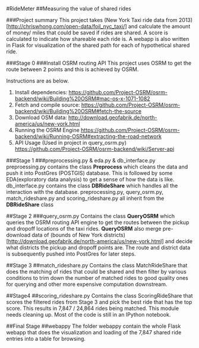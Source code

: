 #RideMeter 
##Measuring the value of shared rides

###Project summary 
This project takes (New York Taxi ride data from 2013)[http://chriswhong.com/open-data/foil_nyc_taxi/] and calculate the amount of money/ miles that could be saved if rides are shared. A score is calculated to indicate how shareable each ride is. A webapp is also written in Flask for visualization of the shared path for each of hypothetical shared ride.  

###Stage 0 
###Install OSRM routing API
This project uses OSRM to get the route between 2 points and this is achieved by OSRM.

Instructions are as below.

1. Install dependencies:
https://github.com/Project-OSRM/osrm-backend/wiki/Building%20OSRM#mac-os-x-1071-1082
2. Fetch and compile source: 
https://github.com/Project-OSRM/osrm-backend/wiki/Building%20OSRM#fetch-the-source
3. Download OSM data:
http://download.geofabrik.de/north-america/us/new-york.html
4. Running the OSRM Engine
https://github.com/Project-OSRM/osrm-backend/wiki/Running-OSRM#extracting-the-road-network
5. API Usage (Used in project in query_osrm.py)
https://github.com/Project-OSRM/osrm-backend/wiki/Server-api


###Stage 1
###preprocessing.py & eda.py & db_interface.py
preproessing.py contains the class **Preprocess** which cleans the data and push it into PostGres (POSTGIS) database.
This is followed by some EDA(exploratory data analysis) to get a sense of how the data is like.
db_interface.py contains the class **DBRideShare** which handles all the interaction with the database.
preprocessing.py, query_osrm.py, match_rideshare.py and scoring_rideshare.py all inherit from the **DBRideShare** class

##Stage 2
###query_osrm.py
Contains the class **QueryOSRM** which queries the OSRM routing API engine to get the routes between the pickup and dropoff locations of the taxi rides. **QueryOSRM** also merge pre-download data of (bounds of New York districts)[http://download.geofabrik.de/north-america/us/new-york.html] and decide what districts the pickup and dropoff points are. The route and district data is subsequently pushed into PostGres for later steps.

##Stage 3
##match_rideshare.py
Contains the class MatchRideShare that does the matching of rides that could be shared and then filter by various conditions to trim down the number of matched rides to good quality ones for querying and other more expensive computation downstream.

##Stage4
##scoring_rideshare.py
Contains the class ScoringRideShare that scores the filtered rides from Stage 3 and pick the best ride that has the top score. This results in 7,847 / 24,864 rides being matched. This module needs cleaning up. Most of the code is still in an IPython notebook. 

##Final Stage
##webappy
The folder webappy contain the whole Flask webapp that does the visualization and loading of the 7,847 shared ride entries into a table for browsing.





